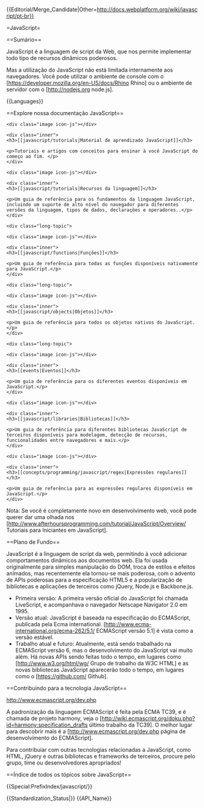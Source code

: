 {{Editorial/Merge_Candidate|Other=http://docs.webplatform.org/wiki/javascript/pt-br}}


=JavaScript=

==Sumário==

JavaScript é a linguagem de script da Web, que nos permite implementar todo tipo de recursos dinâmicos poderosos.

Mas a utilização do JavaScript não está limitada internamente aos navegadores. Você pode utilizar o ambiente de console com o [https://developer.mozilla.org/en-US/docs/Rhino Rhino] ou o ambiente de servidor com o [http://nodejs.org node.js].

{{Languages}}

==Explore nossa documentação JavaScript==

<div class="topic-container">

  <div class="long-topic">
  
    <div class="image icon-js"></div>
    
    <div class="inner">
    <h3>[[javascript/tutorials|Material de aprendizado JavaScript]]</h3>
    
    <p>Tutoriais e artigos com conceitos para ensinar à você JavaScript do começo ao fim. </p>
    </div>
  
  </div>
  
  <div class="long-topic">
  
    <div class="image icon-js"></div>
    
    <div class="inner">
    <h3>[[javascript/tutorials|Recursos da linguagem]]</h3>
    
    <p>Um guia de referência para os fundamentos da linguagem JavaScript, incluindo um suporte de alto nível do navegador para diferentes versões da linguagem, tipos de dados, declarações e operadores..</p>
    </div>
  
  </div>
 
    <div class="long-topic">
  
    <div class="image icon-js"></div>
    
    <div class="inner">
    <h3>[[javascript/functions|Funções]]</h3>
    
    <p>Um guia de referência para todas as funções disponíveis nativamente para JavaScript.</p>
    </div>
  
  </div>

  
    <div class="long-topic">
  
    <div class="image icon-js"></div>
    
    <div class="inner">
    <h3>[[javascript/objects|Objetos]]</h3>
    
    <p>Um guia de referência para todos os objetos nativos do JavaScript.</p>
    </div>
  
  </div>

  
    <div class="long-topic">
  
    <div class="image icon-js"></div>
    
    <div class="inner">
    <h3>[[events|Eventos]]</h3>
    
    <p>Um guia de referência para os diferentes eventos disponíveis em JavaScript.</p>
    </div>
  
  </div>
  
  <div class="long-topic">
  
    <div class="image icon-js"></div>
    
    <div class="inner">
    <h3>[[javascript/libraries|Bibliotecas]]</h3>
    
    <p>Um guia de referência para diferentes bibliotecas JavaScript de terceiros disponíveis para modelagem, detecção de recursos, funcionalidades entre navegadores e mais.</p>
    </div>
  
  </div>
  
  <div class="long-topic">
  
    <div class="image icon-js"></div>
    
    <div class="inner">
    <h3>[[concepts/programming/javascript/regex|Expressões regulares]]</h3>
    
    <p>Um guia de referência para as expressões regulares disponíveis em JavaScript.</p>
    </div>
  
  </div>

</div>
<div class="clearfixboth"></div>


Nota: Se você é completamente novo em desenvolvimento web, você pode querer dar uma olhada nos [http://www.afterhoursprogramming.com/tutorial/JavaScript/Overview/ Tutoriais para Iniciantes em JavaScript].

==Plano de Fundo==

JavaScript é a linguagem de script da web, permitindo à você adicionar comportamentos dinâmicos aos documentos web. Ela foi usada originalmente para simples manipulação do DOM, troca de estilos e efeitos animados, mas recentemente ela tornou-se mais poderosa, com o advento de APIs poderosas para a especificação HTML5 e a popularização de bibliotecas e aplicações de terceiros como jQuery, Node.js e Backbone.js.

* Primeira versão: A primeira versão oficial do JavaScript foi chamada LiveScript, e acompanhava o navegador Netscape Navigator 2.0 em 1995.
* Versão atual: JavaScript é baseada na especificação do ECMAScript, publicada pela Ecma international. [http://www.ecma-international.org/ecma-262/5.1/ ECMAScript versão 5.1] é vista como a versão estável. 
* Trabalho atual e futuro: Atualmente, está sendo trabalhado na ECMAScript versão 6, mas o desenvolvimento do JavaScript vai muito além. Há novas APIs sendo feitas todo o tempo, em lugares como [http://www.w3.org/html/wg/ Grupo de trabalho da W3C HTML] e as novas bibliotecas JavaScript aparecerão todo o tempo, em lugares como o [https://github.com/ Github].

==Contribuindo para a tecnologia JavaScript==

http://www.ecmascript.org/dev.php

A padronização da linguagem ECMAScript é feita pela ECMA TC39, e é chamada de projeto harmony, veja o [http://wiki.ecmascript.org/doku.php?id=harmony:specification_drafts último trabalho da TC39]. O melhor lugar para descobrir mais é a [http://www.ecmascript.org/dev.php página de desenvolvimento do ECMAScript].

Para contribuiar com outras tecnologias relacionadas a JavaScript, como HTML, jQuery e outras bibliotecas e frameworks de terceiros, procure pelo grupo, time ou desenvolvedores apropriados!

==Índice de todos os tópicos sobre JavaScript==

{{Special:PrefixIndex/javascript/}}

{{Standardization_Status|}}
{{API_Name}}